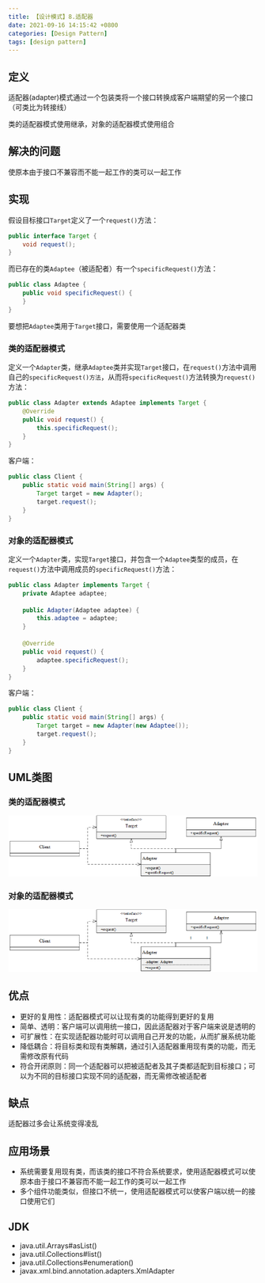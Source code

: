 ```yaml
---
title: 【设计模式】8.适配器
date: 2021-09-16 14:15:42 +0800
categories: [Design Pattern]
tags: [design pattern]
---
```

## 定义
适配器(adapter)模式通过一个包装类将一个接口转换成客户端期望的另一个接口（可类比为转接线）

类的适配器模式使用继承，对象的适配器模式使用组合

## 解决的问题
使原本由于接口不兼容而不能一起工作的类可以一起工作

## 实现
假设目标接口`Target`定义了一个`request()`方法：
```java
public interface Target {
    void request();
}
```

而已存在的类`Adaptee`（被适配者）有一个`specificRequest()`方法：
```java
public class Adaptee {
    public void specificRequest() {
    }
}
```

要想把`Adaptee`类用于`Target`接口，需要使用一个适配器类

### 类的适配器模式
定义一个`Adapter`类，继承`Adaptee`类并实现`Target`接口，在`request()`方法中调用自己的`specificRequest()方法`，从而将`specificRequest()`方法转换为`request()`方法：
```java
public class Adapter extends Adaptee implements Target {
    @Override
    public void request() {
        this.specificRequest();
    }
}
```

客户端：
```java
public class Client {
    public static void main(String[] args) {
        Target target = new Adapter();
        target.request();
    }
}
```

### 对象的适配器模式
定义一个`Adapter`类，实现`Target`接口，并包含一个`Adaptee`类型的成员，在`request()`方法中调用成员的`specificRequest()`方法：
```java
public class Adapter implements Target {
    private Adaptee adaptee;

    public Adapter(Adaptee adaptee) {
        this.adaptee = adaptee;
    }

    @Override
    public void request() {
        adaptee.specificRequest();
    }
}
```

客户端：
```java
public class Client {
    public static void main(String[] args) {
        Target target = new Adapter(new Adaptee());
        target.request();
    }
}
```

## UML类图
### 类的适配器模式
![类的适配器模式UML类图](/assets/images/design-pattern-adapter/类的适配器模式UML类图.png)

### 对象的适配器模式
![对象的适配器模式UML类图](/assets/images/design-pattern-adapter/对象的适配器模式UML类图.png)

## 优点
* 更好的复用性：适配器模式可以让现有类的功能得到更好的复用
* 简单、透明：客户端可以调用统一接口，因此适配器对于客户端来说是透明的
* 可扩展性：在实现适配器功能时可以调用自己开发的功能，从而扩展系统功能
* 降低耦合：将目标类和现有类解耦，通过引入适配器重用现有类的功能，而无需修改原有代码
* 符合开闭原则：同一个适配器可以把被适配者及其子类都适配到目标接口；可以为不同的目标接口实现不同的适配器，而无需修改被适配者

## 缺点
适配器过多会让系统变得凌乱

## 应用场景
* 系统需要复用现有类，而该类的接口不符合系统要求，使用适配器模式可以使原本由于接口不兼容而不能一起工作的类可以一起工作
* 多个组件功能类似，但接口不统一，使用适配器模式可以使客户端以统一的接口使用它们

## JDK
* java.util.Arrays#asList()
* java.util.Collections#list()
* java.util.Collections#enumeration()
* javax.xml.bind.annotation.adapters.XmlAdapter
